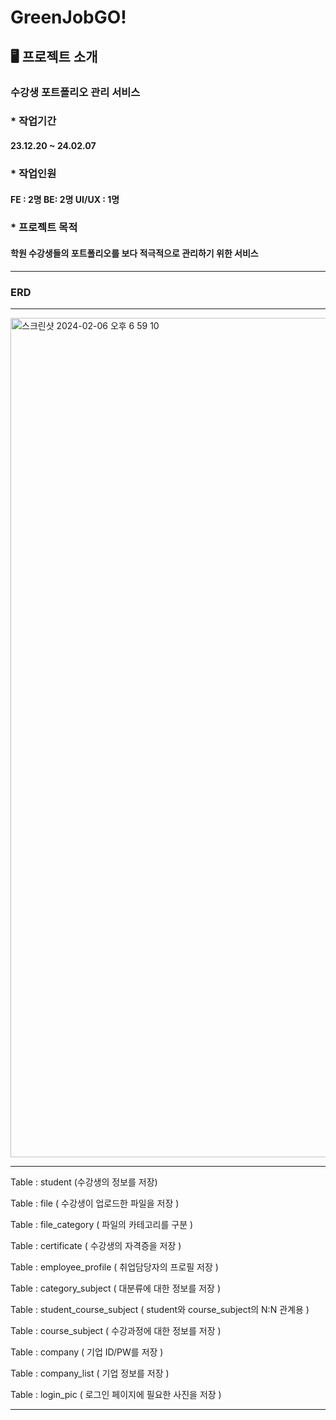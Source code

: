 # GreenJobGO!

## 🖥 프로젝트 소개
### 수강생 포트폴리오 관리 서비스

  ### * 작업기간
  #### 23.12.20 ~ 24.02.07
  ### * 작업인원 
  #### FE : 2명 BE: 2명 UI/UX : 1명
  ### * 프로젝트 목적
  #### 학원 수강생들의 포트폴리오를 보다 적극적으로 관리하기 위한 서비스
---

### ERD
---

<img width="1343" alt="스크린샷 2024-02-06 오후 6 59 10" src="https://github.com/Hxjjae/greenjobgo1/assets/130621510/a2a0a049-10fe-43b6-9fad-87443789113e">

---

Table : student (수강생의 정보를 저장)

Table : file ( 수강생이 업로드한 파일을 저장 )

Table : file_category ( 파일의 카테고리를 구분 )

Table : certificate ( 수강생의 자격증을 저장 )

Table : employee_profile ( 취업담당자의 프로필 저장 )

Table : category_subject ( 대분류에 대한 정보를 저장 )

Table : student_course_subject ( student와 course_subject의 N:N 관계용 )

Table : course_subject ( 수강과정에 대한 정보를 저장 )

Table : company ( 기업 ID/PW를 저장 )

Table : company_list ( 기업 정보를 저장 )

Table : login_pic ( 로그인 페이지에 필요한 사진을 저장 )

---


